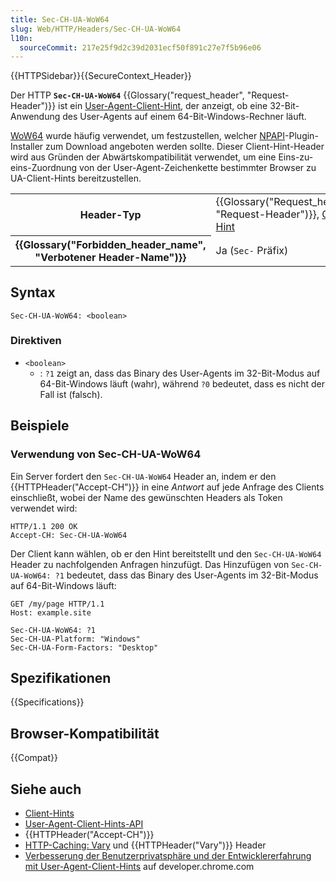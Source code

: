 ```yaml
---
title: Sec-CH-UA-WoW64
slug: Web/HTTP/Headers/Sec-CH-UA-WoW64
l10n:
  sourceCommit: 217e25f9d2c39d2031ecf50f891c27e7f5b96e06
---
```


{{HTTPSidebar}}{{SecureContext_Header}}

Der HTTP **`Sec-CH-UA-WoW64`** {{Glossary("request_header", "Request-Header")}} ist ein [User-Agent-Client-Hint](/de/docs/Web/HTTP/Client_hints#user-agent_client_hints), der anzeigt, ob eine 32-Bit-Anwendung des User-Agents auf einem 64-Bit-Windows-Rechner läuft.

[WoW64](https://en.wikipedia.org/wiki/WoW64) wurde häufig verwendet, um festzustellen, welcher [NPAPI](https://en.wikipedia.org/wiki/NPAPI)-Plugin-Installer zum Download angeboten werden sollte.
Dieser Client-Hint-Header wird aus Gründen der Abwärtskompatibilität verwendet, um eine Eins-zu-eins-Zuordnung von der User-Agent-Zeichenkette bestimmter Browser zu UA-Client-Hints bereitzustellen.

<table class="properties">
  <tbody>
    <tr>
      <th scope="row">Header-Typ</th>
      <td>
        {{Glossary("Request_header", "Request-Header")}},
        <a href="/de/docs/Web/HTTP/Client_hints">Client-Hint</a>
      </td>
    </tr>
    <tr>
      <th scope="row">{{Glossary("Forbidden_header_name", "Verbotener Header-Name")}}</th>
      <td>Ja (<code>Sec-</code> Präfix)</td>
    </tr>
  </tbody>
</table>

## Syntax

```http
Sec-CH-UA-WoW64: <boolean>
```

### Direktiven

- `<boolean>`
  - : `?1` zeigt an, dass das Binary des User-Agents im 32-Bit-Modus auf 64-Bit-Windows läuft (wahr), während `?0` bedeutet, dass es nicht der Fall ist (falsch).

## Beispiele

### Verwendung von Sec-CH-UA-WoW64

Ein Server fordert den `Sec-CH-UA-WoW64` Header an, indem er den {{HTTPHeader("Accept-CH")}} in eine _Antwort_ auf jede Anfrage des Clients einschließt, wobei der Name des gewünschten Headers als Token verwendet wird:

```http
HTTP/1.1 200 OK
Accept-CH: Sec-CH-UA-WoW64
```

Der Client kann wählen, ob er den Hint bereitstellt und den `Sec-CH-UA-WoW64` Header zu nachfolgenden Anfragen hinzufügt.
Das Hinzufügen von `Sec-CH-UA-WoW64: ?1` bedeutet, dass das Binary des User-Agents im 32-Bit-Modus auf 64-Bit-Windows läuft:

```http
GET /my/page HTTP/1.1
Host: example.site

Sec-CH-UA-WoW64: ?1
Sec-CH-UA-Platform: "Windows"
Sec-CH-UA-Form-Factors: "Desktop"
```

## Spezifikationen

{{Specifications}}

## Browser-Kompatibilität

{{Compat}}

## Siehe auch

- [Client-Hints](/de/docs/Web/HTTP/Client_hints)
- [User-Agent-Client-Hints-API](/de/docs/Web/API/User-Agent_Client_Hints_API)
- {{HTTPHeader("Accept-CH")}}
- [HTTP-Caching: Vary](/de/docs/Web/HTTP/Caching#vary) und {{HTTPHeader("Vary")}} Header
- [Verbesserung der Benutzerprivatsphäre und der Entwicklererfahrung mit User-Agent-Client-Hints](https://developer.chrome.com/docs/privacy-security/user-agent-client-hints) auf developer.chrome.com
